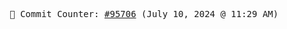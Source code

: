 <p align="center">
    <samp>
        📮 Commit Counter: <a href="https://github.com/Javascript-void0/Javascript-void0/commits/main">#95706</a> (July 10, 2024 @ 11:29 AM)
    </samp>
</p>